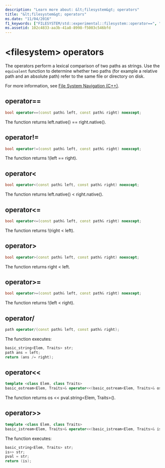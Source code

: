 ```yaml
---
description: "Learn more about: &lt;filesystem&gt; operators"
title: "&lt;filesystem&gt; operators"
ms.date: "11/04/2016"
f1_keywords: ["FILESYSTEM/std::experimental::filesystem::operator==", "FILESYSTEM/std::experimental::filesystem::operator!=", "FILESYSTEM/std::experimental::filesystem::operator<", "FILESYSTEM/std::experimental::filesystem::operator<=", "FILESYSTEM/std::experimental::filesystem::operator>", "FILESYSTEM/std::experimental::filesystem::operator>=", "FILESYSTEM/std::experimental::filesystem::operator/", "FILESYSTEM/std::experimental::filesystem::operator<<", "FILESYSTEM/std::experimental::filesystem::operator>>"]
ms.assetid: 102c4833-aa3b-41a8-8998-f5003c546bfd
---
```

# &lt;filesystem&gt; operators

The operators perform a lexical comparison of two paths as strings. Use the `equivalent` function to determine whether two paths (for example a relative path and an absolute path) refer to the same file or directory on disk.

For more information, see [File System Navigation (C++)](../standard-library/file-system-navigation.md).

## operator==

```cpp
bool operator==(const path& left, const path& right) noexcept;
```

The function returns left.native() == right.native().

## operator!=

```cpp
bool operator!=(const path& left, const path& right) noexcept;
```

The function returns !(left == right).

## operator<

```cpp
bool operator<(const path& left, const path& right) noexcept;
```

The function returns left.native() < right.native().

## operator<=

```cpp
bool operator<=(const path& left, const path& right) noexcept;
```

The function returns !(right \< left).

## operator>

```cpp
bool operator>(const path& left, const path& right) noexcept;
```

The function returns right \< left.

## operator>=

```cpp
bool operator>=(const path& left, const path& right) noexcept;
```

The function returns !(left < right).

## operator/

```cpp
path operator/(const path& left, const path& right);
```

The function executes:

```cpp
basic_string<Elem, Traits> str;
path ans = left;
return (ans /= right);
```

## operator<<

```cpp
template <class Elem, class Traits>
basic_ostream<Elem, Traits>& operator<<(basic_ostream<Elem, Traits>& os, const path& pval);
```

The function returns os << pval.string\<Elem, Traits>().

## operator>>

```cpp
template <class Elem, class Traits>
basic_istream<Elem, Traits>& operator<<(basic_istream<Elem, Traits>& is, const path& pval);
```

The function executes:

```cpp
basic_string<Elem, Traits> str;
is>> str;
pval = str;
return (is);
```
